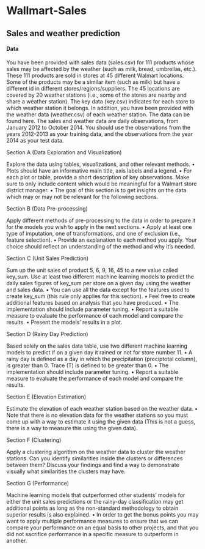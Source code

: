 # Wallmart-Sales
## Sales and weather prediction

#### Data

You have been provided with sales data (sales.csv) for 111 products whose sales may be affected by the weather (such as milk, bread, umbrellas, etc.). These 111 products are sold in stores at 45 different Walmart locations. Some of the products may be a similar item (such as milk) but have a different id in different stores/regions/suppliers.
The 45 locations are covered by 20 weather stations (i.e., some of the stores are nearby and share a weather station). The key data (key.csv) indicates for each store to which weather station it belongs.
In addition, you have been provided with the weather data (weather.csv) of each weather station.
The data can be found here.
The sales and weather data are daily observations, from January 2012 to October 2014.
You should use the observations from the years 2012-2013 as your training data, and the observations from the year 2014 as your test data.

Section A (Data Exploration and Visualization)

Explore the data using tables, visualizations, and other relevant methods.
• Plots should have an informative main title, axis labels and a legend.
• For each plot or table, provide a short description of key observations. Make sure to only include content which would be meaningful for a Walmart store district manager.
• The goal of this section is to get insights on the data which may or may not be relevant for the following sections.


Section B (Data Pre-processing)

Apply different methods of pre-processing to the data in order to prepare it
for the models you wish to apply in the next sections.
• Apply at least one type of imputation, one of transformations, and one
of exclusion (i.e., feature selection).
• Provide an explanation to each method you apply. Your choice should
reflect an understanding of the method and why it’s needed.

Section C (Unit Sales Prediction)

Sum up the unit sales of product 5, 6, 9, 16, 45 to a new value called key_sum.
Use at least two different machine learning models to predict the daily sales
figures of key_sum per store on a given day using the weather and sales data.
• You can use all the data except for the features used to create key_sum
(this rule only applies for this section).
• Feel free to create additional features based on analysis that you have
produced.
• The implementation should include parameter tuning.
• Report a suitable measure to evaluate the performance of each model
and compare the results.
• Present the models’ results in a plot.

Section D (Rainy Day Prediction)

Based solely on the sales data table, use two different machine learning
models to predict if on a given day it rained or not for store number 11.
• A rainy day is defined as a day in which the precipitation (preciptotal
column), is greater than 0. Trace (T) is defined to be greater than 0.
• The implementation should include parameter tuning.
• Report a suitable measure to evaluate the performance of each model
and compare the results.


Section E (Elevation Estimation)

Estimate the elevation of each weather station based on the weather data.
• Note that there is no elevation data for the weather stations so you must come up with a way to estimate it using the given data (This is not a guess, there is a way to measure this using the given data).

Section F (Clustering)

Apply a clustering algorithm on the weather data to cluster the weather stations. Can you identify similarities inside the clusters or differences between them? Discuss your findings and find a way to demonstrate visually what similarities the clusters may have.

Section G (Performance)

Machine learning models that outperformed other students’ models for either the unit sales predictions or the rainy-day classification may get additional points as long as the non-standard methodology to obtain superior results is also explained.
• In order to get the bonus points you may want to apply multiple performance measures to ensure that we can compare your performance on an equal basis to other projects, and that you did not sacrifice performance in a specific measure to outperform in another.
